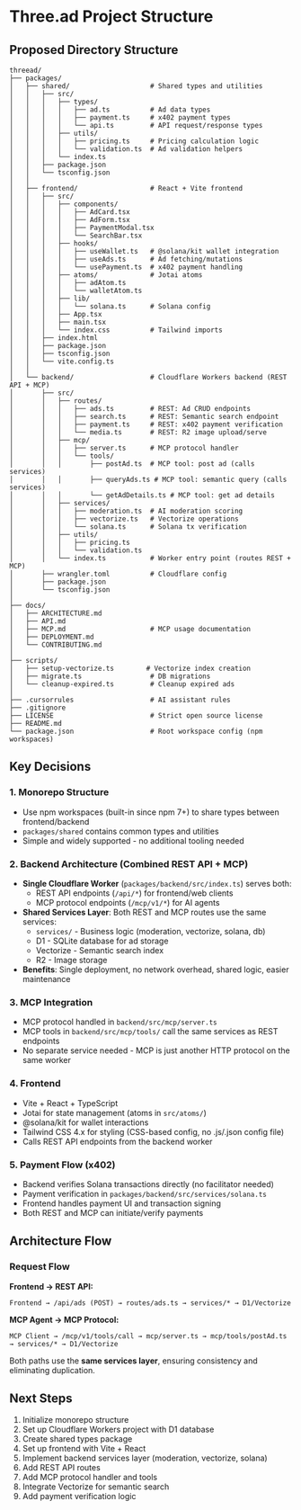 # Three.ad Project Structure

## Proposed Directory Structure

```
threead/
├── packages/
│   ├── shared/                    # Shared types and utilities
│   │   ├── src/
│   │   │   ├── types/
│   │   │   │   ├── ad.ts          # Ad data types
│   │   │   │   ├── payment.ts     # x402 payment types
│   │   │   │   └── api.ts         # API request/response types
│   │   │   ├── utils/
│   │   │   │   ├── pricing.ts     # Pricing calculation logic
│   │   │   │   └── validation.ts  # Ad validation helpers
│   │   │   └── index.ts
│   │   ├── package.json
│   │   └── tsconfig.json
│   │
│   ├── frontend/                  # React + Vite frontend
│   │   ├── src/
│   │   │   ├── components/
│   │   │   │   ├── AdCard.tsx
│   │   │   │   ├── AdForm.tsx
│   │   │   │   ├── PaymentModal.tsx
│   │   │   │   └── SearchBar.tsx
│   │   │   ├── hooks/
│   │   │   │   ├── useWallet.ts   # @solana/kit wallet integration
│   │   │   │   ├── useAds.ts      # Ad fetching/mutations
│   │   │   │   └── usePayment.ts  # x402 payment handling
│   │   │   ├── atoms/             # Jotai atoms
│   │   │   │   ├── adAtom.ts
│   │   │   │   └── walletAtom.ts
│   │   │   ├── lib/
│   │   │   │   └── solana.ts      # Solana config
│   │   │   ├── App.tsx
│   │   │   ├── main.tsx
│   │   │   └── index.css          # Tailwind imports
│   │   ├── index.html
│   │   ├── package.json
│   │   ├── tsconfig.json
│   │   └── vite.config.ts
│   │
│   └── backend/                   # Cloudflare Workers backend (REST API + MCP)
│       ├── src/
│       │   ├── routes/
│       │   │   ├── ads.ts         # REST: Ad CRUD endpoints
│       │   │   ├── search.ts      # REST: Semantic search endpoint
│       │   │   ├── payment.ts     # REST: x402 payment verification
│       │   │   └── media.ts       # REST: R2 image upload/serve
│       │   ├── mcp/
│       │   │   ├── server.ts      # MCP protocol handler
│       │   │   └── tools/
│       │   │       ├── postAd.ts  # MCP tool: post ad (calls services)
│       │   │       ├── queryAds.ts # MCP tool: semantic query (calls services)
│       │   │       └── getAdDetails.ts # MCP tool: get ad details
│       │   ├── services/
│       │   │   ├── moderation.ts  # AI moderation scoring
│       │   │   ├── vectorize.ts   # Vectorize operations
│       │   │   └── solana.ts      # Solana tx verification
│       │   ├── utils/
│       │   │   ├── pricing.ts
│       │   │   └── validation.ts
│       │   └── index.ts           # Worker entry point (routes REST + MCP)
│       ├── wrangler.toml          # Cloudflare config
│       ├── package.json
│       └── tsconfig.json
│
├── docs/
│   ├── ARCHITECTURE.md
│   ├── API.md
│   ├── MCP.md                     # MCP usage documentation
│   ├── DEPLOYMENT.md
│   └── CONTRIBUTING.md
│
├── scripts/
│   ├── setup-vectorize.ts        # Vectorize index creation
│   ├── migrate.ts                 # DB migrations
│   └── cleanup-expired.ts         # Cleanup expired ads
│
├── .cursorrules                   # AI assistant rules
├── .gitignore
├── LICENSE                        # Strict open source license
├── README.md
└── package.json                   # Root workspace config (npm workspaces)
```

## Key Decisions

### 1. **Monorepo Structure**
- Use npm workspaces (built-in since npm 7+) to share types between frontend/backend
- `packages/shared` contains common types and utilities
- Simple and widely supported - no additional tooling needed

### 2. **Backend Architecture (Combined REST API + MCP)**
- **Single Cloudflare Worker** (`packages/backend/src/index.ts`) serves both:
  - REST API endpoints (`/api/*`) for frontend/web clients
  - MCP protocol endpoints (`/mcp/v1/*`) for AI agents
- **Shared Services Layer**: Both REST and MCP routes use the same services:
  - `services/` - Business logic (moderation, vectorize, solana, db)
  - D1 - SQLite database for ad storage
  - Vectorize - Semantic search index
  - R2 - Image storage
- **Benefits**: Single deployment, no network overhead, shared logic, easier maintenance

### 3. **MCP Integration**
- MCP protocol handled in `backend/src/mcp/server.ts`
- MCP tools in `backend/src/mcp/tools/` call the same services as REST endpoints
- No separate service needed - MCP is just another HTTP protocol on the same worker

### 4. **Frontend**
- Vite + React + TypeScript
- Jotai for state management (atoms in `src/atoms/`)
- @solana/kit for wallet interactions
- Tailwind CSS 4.x for styling (CSS-based config, no .js/.json config file)
- Calls REST API endpoints from the backend worker

### 5. **Payment Flow (x402)**
- Backend verifies Solana transactions directly (no facilitator needed)
- Payment verification in `packages/backend/src/services/solana.ts`
- Frontend handles payment UI and transaction signing
- Both REST and MCP can initiate/verify payments

## Architecture Flow

### Request Flow

**Frontend → REST API:**
```
Frontend → /api/ads (POST) → routes/ads.ts → services/* → D1/Vectorize
```

**MCP Agent → MCP Protocol:**
```
MCP Client → /mcp/v1/tools/call → mcp/server.ts → mcp/tools/postAd.ts → services/* → D1/Vectorize
```

Both paths use the **same services layer**, ensuring consistency and eliminating duplication.

## Next Steps

1. Initialize monorepo structure
2. Set up Cloudflare Workers project with D1 database
3. Create shared types package
4. Set up frontend with Vite + React
5. Implement backend services layer (moderation, vectorize, solana)
6. Add REST API routes
7. Add MCP protocol handler and tools
8. Integrate Vectorize for semantic search
9. Add payment verification logic

